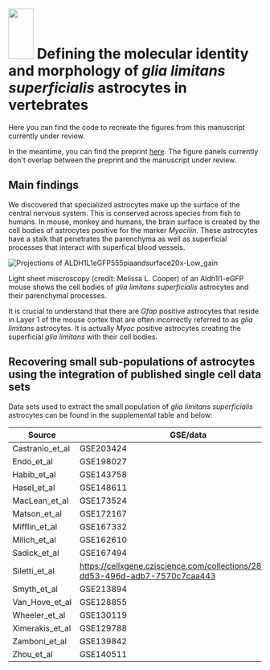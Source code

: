 # <img src="https://github.com/user-attachments/assets/c4ecaa67-1a7c-4d8a-b499-f0bd502181a8" width="50" height="100"> Defining the molecular identity and morphology of _glia limitans     superficialis_ astrocytes in vertebrates

Here you can find the code to recreate the figures from this manuscript currently under review.

In the meantime, you can find the preprint 
[here](https://www.biorxiv.org/content/10.1101/2023.04.06.535893v1). The figure panels currently don't overlap between the preprint and the manuscript under review.

## Main findings

We discovered that specialized astrocytes make up the surface of the central nervous system. This is conserved across species from fish to humans. In mouse, monkey and humans, 
the brain surface is created by the cell bodies of astrocytes positive for the marker _Myocilin_. These astrocytes have a stalk that penetrates the parenchyma as well as superficial processes
that interact with superfical blood vessels.

![Projections of ALDH1L1eGFP555piaandsurface20x-Low_gain](https://github.com/user-attachments/assets/537e4789-12e4-48dd-acf5-c64e72ffef0a)

Light sheet miscroscopy (credit: Melissa L. Cooper) of an Aldh1l1-eGFP mouse shows the cell bodies of _glia limitans superficialis_ astrocytes and their parenchymal processes.

It is crucial to understand that there are _Gfap_ positive astrocytes that reside in Layer 1 of the mouse cortex that are often incorrectly referred to as _glia limitans_ astrocytes.
It is actually _Myoc_ positive astrocytes creating the superficial _glia limitans_ with their cell bodies.

## Recovering small sub-populations of astrocytes using the integration of published single cell data sets

Data sets used to extract the small population of _glia limitans superficialis_ astrocytes can be found in the supplemental table and below:

| Source  | GSE/data | PMID/DOI |
| ------------- | ------------- |------------- |
|Castranio_et_al |	GSE203424	 |36448627|
|Endo_et_al	|GSE198027	|36378959|
|Habib_et_al	|GSE143758	|32341542|
|Hasel_et_al	|GSE148611	|34413515|
|MacLean_et_al	|GSE173524	|35228715|
|Matson_et_al	|GSE172167	|36163250|
|Mifflin_et_al	|GSE167332	|33766915|
|Milich_et_al	|GSE162610	|34132743|
|Sadick_et_al	|GSE167494	|35381189|
|Siletti_et_al	|https://cellxgene.cziscience.com/collections/283d65eb-dd53-496d-adb7-7570c7caa443	|37824663|
|Smyth_et_al	|GSE213894	|38326613|
|Van_Hove_et_al	|GSE128855	|31061494|
|Wheeler_et_al	|GSE130119	|32051591|
|Ximerakis_et_al 	|GSE129788	|31551601|
|Zamboni_et_al	|GSE139842	|32758425|
|Zhou_et_al	|GSE140511	|31932797|
